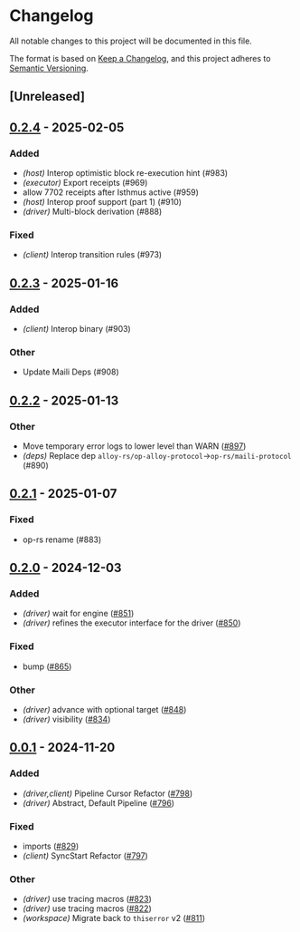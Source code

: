 # Changelog

All notable changes to this project will be documented in this file.

The format is based on [Keep a Changelog](https://keepachangelog.com/en/1.0.0/),
and this project adheres to [Semantic Versioning](https://semver.org/spec/v2.0.0.html).

## [Unreleased]

## [0.2.4](https://github.com/op-rs/kona/compare/kona-driver-v0.2.3...kona-driver-v0.2.4) - 2025-02-05

### Added

- *(host)* Interop optimistic block re-execution hint (#983)
- *(executor)* Export receipts (#969)
- allow 7702 receipts after Isthmus active (#959)
- *(host)* Interop proof support (part 1) (#910)
- *(driver)* Multi-block derivation (#888)

### Fixed

- *(client)* Interop transition rules (#973)

## [0.2.3](https://github.com/op-rs/kona/compare/kona-driver-v0.2.2...kona-driver-v0.2.3) - 2025-01-16

### Added

- *(client)* Interop binary (#903)

### Other

- Update Maili Deps (#908)

## [0.2.2](https://github.com/op-rs/kona/compare/kona-driver-v0.2.1...kona-driver-v0.2.2) - 2025-01-13

### Other

- Move temporary error logs to lower level than WARN ([#897](https://github.com/op-rs/kona/pull/897))
- *(deps)* Replace dep `alloy-rs/op-alloy-protocol`->`op-rs/maili-protocol` (#890)

## [0.2.1](https://github.com/op-rs/kona/compare/kona-driver-v0.2.0...kona-driver-v0.2.1) - 2025-01-07

### Fixed

- op-rs rename (#883)

## [0.2.0](https://github.com/op-rs/kona/compare/kona-driver-v0.1.0...kona-driver-v0.2.0) - 2024-12-03

### Added

- *(driver)* wait for engine ([#851](https://github.com/op-rs/kona/pull/851))
- *(driver)* refines the executor interface for the driver ([#850](https://github.com/op-rs/kona/pull/850))

### Fixed

- bump ([#865](https://github.com/op-rs/kona/pull/865))

### Other

- *(driver)* advance with optional target ([#848](https://github.com/op-rs/kona/pull/848))
- *(driver)* visibility ([#834](https://github.com/op-rs/kona/pull/834))

## [0.0.1](https://github.com/op-rs/kona/compare/kona-driver-v0.0.0...kona-driver-v0.0.1) - 2024-11-20

### Added

- *(driver,client)* Pipeline Cursor Refactor ([#798](https://github.com/op-rs/kona/pull/798))
- *(driver)* Abstract, Default Pipeline ([#796](https://github.com/op-rs/kona/pull/796))

### Fixed

- imports ([#829](https://github.com/op-rs/kona/pull/829))
- *(client)* SyncStart Refactor ([#797](https://github.com/op-rs/kona/pull/797))

### Other

- *(driver)* use tracing macros ([#823](https://github.com/op-rs/kona/pull/823))
- *(driver)* use tracing macros ([#822](https://github.com/op-rs/kona/pull/822))
- *(workspace)* Migrate back to `thiserror` v2 ([#811](https://github.com/op-rs/kona/pull/811))
